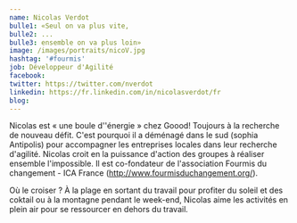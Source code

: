 ```yaml
---
name: Nicolas Verdot
bulle1: «Seul on va plus vite, 
bulle2: ...
bulle3: ensemble on va plus loin»
image: /images/portraits/nicoV.jpg
hashtag: '#fourmis'
job: Développeur d'Agilité
facebook: 
twitter: https://twitter.com/nverdot
linkedin: https://fr.linkedin.com/in/nicolasverdot/fr
blog: 
---
```

Nicolas est  « une boule d''énergie » chez Goood! Toujours à la recherche de nouveau défit. C'est pourquoi il a déménagé dans le sud (sophia Antipolis) pour accompagner les entreprises locales dans leur recherche d'agilité. Nicolas croit en la puissance d'action des groupes à réaliser ensemble l'impossible. Il est co-fondateur de l'association Fourmis du changement - ICA France (http://www.fourmisduchangement.org/).

Où le croiser ? À la plage en sortant du travail pour profiter du soleil et des coktail ou à la montagne pendant le week-end, Nicolas aime les activités en plein air pour se ressourcer en dehors du travail.
